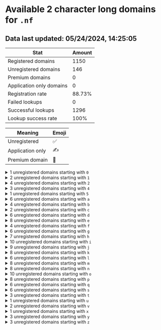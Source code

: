 # Available 2 character long domains for `.nf`

## Data last updated: 05/24/2024, 14:25:05

|Stat|Amount|
|--|--|
|Registered domains|1150|
|Unregistered domains|146|
|Premium domains|0|
|Application only domains|0|
|Registration rate|88.73%|
|Failed lookups|0|
|Successful lookups|1296|
|Lookup success rate|100%|


|Meaning|Emoji|
|--|--|
|Unregistered|:white_check_mark:|
|Application only|:writing_hand:|
|Premium domain|:gem:|

<details>
<summary>1 unregistered domains starting with <bold><code>0</code></bold></summary>

|Type|Domain|
|--|--|
|:white_check_mark:|`0m.nf`|
</details>
<details>
<summary>2 unregistered domains starting with <bold><code>1</code></bold></summary>

|Type|Domain|
|--|--|
|:white_check_mark:|`1l.nf`|
|:white_check_mark:|`1n.nf`|
</details>
<details>
<summary>4 unregistered domains starting with <bold><code>2</code></bold></summary>

|Type|Domain|
|--|--|
|:white_check_mark:|`2j.nf`|
|:white_check_mark:|`2l.nf`|
|:white_check_mark:|`2q.nf`|
|:white_check_mark:|`2u.nf`|
</details>
<details>
<summary>3 unregistered domains starting with <bold><code>4</code></bold></summary>

|Type|Domain|
|--|--|
|:white_check_mark:|`41.nf`|
|:white_check_mark:|`4c.nf`|
|:white_check_mark:|`4d.nf`|
</details>
<details>
<summary>1 unregistered domains starting with <bold><code>5</code></bold></summary>

|Type|Domain|
|--|--|
|:white_check_mark:|`5a.nf`|
</details>
<details>
<summary>6 unregistered domains starting with <bold><code>a</code></bold></summary>

|Type|Domain|
|--|--|
|:white_check_mark:|`ah.nf`|
|:white_check_mark:|`am.nf`|
|:white_check_mark:|`ao.nf`|
|:white_check_mark:|`ap.nf`|
|:white_check_mark:|`aq.nf`|
|:white_check_mark:|`ar.nf`|
</details>
<details>
<summary>4 unregistered domains starting with <bold><code>b</code></bold></summary>

|Type|Domain|
|--|--|
|:white_check_mark:|`be.nf`|
|:white_check_mark:|`bh.nf`|
|:white_check_mark:|`bl.nf`|
|:white_check_mark:|`bw.nf`|
</details>
<details>
<summary>2 unregistered domains starting with <bold><code>c</code></bold></summary>

|Type|Domain|
|--|--|
|:white_check_mark:|`cb.nf`|
|:white_check_mark:|`ct.nf`|
</details>
<details>
<summary>6 unregistered domains starting with <bold><code>d</code></bold></summary>

|Type|Domain|
|--|--|
|:white_check_mark:|`db.nf`|
|:white_check_mark:|`dc.nf`|
|:white_check_mark:|`dg.nf`|
|:white_check_mark:|`ds.nf`|
|:white_check_mark:|`dv.nf`|
|:white_check_mark:|`dw.nf`|
</details>
<details>
<summary>8 unregistered domains starting with <bold><code>e</code></bold></summary>

|Type|Domain|
|--|--|
|:white_check_mark:|`e4.nf`|
|:white_check_mark:|`e6.nf`|
|:white_check_mark:|`e8.nf`|
|:white_check_mark:|`ed.nf`|
|:white_check_mark:|`ee.nf`|
|:white_check_mark:|`eg.nf`|
|:white_check_mark:|`ei.nf`|
|:white_check_mark:|`el.nf`|
</details>
<details>
<summary>4 unregistered domains starting with <bold><code>f</code></bold></summary>

|Type|Domain|
|--|--|
|:white_check_mark:|`fg.nf`|
|:white_check_mark:|`fn.nf`|
|:white_check_mark:|`fw.nf`|
|:white_check_mark:|`fx.nf`|
</details>
<details>
<summary>6 unregistered domains starting with <bold><code>g</code></bold></summary>

|Type|Domain|
|--|--|
|:white_check_mark:|`g3.nf`|
|:white_check_mark:|`g4.nf`|
|:white_check_mark:|`g5.nf`|
|:white_check_mark:|`g6.nf`|
|:white_check_mark:|`gj.nf`|
|:white_check_mark:|`gr.nf`|
</details>
<details>
<summary>7 unregistered domains starting with <bold><code>h</code></bold></summary>

|Type|Domain|
|--|--|
|:white_check_mark:|`h5.nf`|
|:white_check_mark:|`h8.nf`|
|:white_check_mark:|`he.nf`|
|:white_check_mark:|`hh.nf`|
|:white_check_mark:|`hj.nf`|
|:white_check_mark:|`hl.nf`|
|:white_check_mark:|`hm.nf`|
</details>
<details>
<summary>10 unregistered domains starting with <bold><code>i</code></bold></summary>

|Type|Domain|
|--|--|
|:white_check_mark:|`i2.nf`|
|:white_check_mark:|`i4.nf`|
|:white_check_mark:|`ia.nf`|
|:white_check_mark:|`ib.nf`|
|:white_check_mark:|`id.nf`|
|:white_check_mark:|`if.nf`|
|:white_check_mark:|`ig.nf`|
|:white_check_mark:|`iq.nf`|
|:white_check_mark:|`ir.nf`|
|:white_check_mark:|`is.nf`|
</details>
<details>
<summary>9 unregistered domains starting with <bold><code>j</code></bold></summary>

|Type|Domain|
|--|--|
|:white_check_mark:|`j0.nf`|
|:white_check_mark:|`j4.nf`|
|:white_check_mark:|`j7.nf`|
|:white_check_mark:|`j8.nf`|
|:white_check_mark:|`jk.nf`|
|:white_check_mark:|`jn.nf`|
|:white_check_mark:|`jq.nf`|
|:white_check_mark:|`js.nf`|
|:white_check_mark:|`jt.nf`|
</details>
<details>
<summary>8 unregistered domains starting with <bold><code>k</code></bold></summary>

|Type|Domain|
|--|--|
|:white_check_mark:|`ka.nf`|
|:white_check_mark:|`kb.nf`|
|:white_check_mark:|`ke.nf`|
|:white_check_mark:|`kf.nf`|
|:white_check_mark:|`kg.nf`|
|:white_check_mark:|`kj.nf`|
|:white_check_mark:|`ku.nf`|
|:white_check_mark:|`kx.nf`|
</details>
<details>
<summary>6 unregistered domains starting with <bold><code>l</code></bold></summary>

|Type|Domain|
|--|--|
|:white_check_mark:|`l0.nf`|
|:white_check_mark:|`l6.nf`|
|:white_check_mark:|`ld.nf`|
|:white_check_mark:|`lj.nf`|
|:white_check_mark:|`ll.nf`|
|:white_check_mark:|`lt.nf`|
</details>
<details>
<summary>8 unregistered domains starting with <bold><code>m</code></bold></summary>

|Type|Domain|
|--|--|
|:white_check_mark:|`m6.nf`|
|:white_check_mark:|`mb.nf`|
|:white_check_mark:|`mg.nf`|
|:white_check_mark:|`mi.nf`|
|:white_check_mark:|`mk.nf`|
|:white_check_mark:|`mr.nf`|
|:white_check_mark:|`mv.nf`|
|:white_check_mark:|`mw.nf`|
</details>
<details>
<summary>8 unregistered domains starting with <bold><code>n</code></bold></summary>

|Type|Domain|
|--|--|
|:white_check_mark:|`n7.nf`|
|:white_check_mark:|`n9.nf`|
|:white_check_mark:|`nj.nf`|
|:white_check_mark:|`nl.nf`|
|:white_check_mark:|`nm.nf`|
|:white_check_mark:|`nr.nf`|
|:white_check_mark:|`nt.nf`|
|:white_check_mark:|`nz.nf`|
</details>
<details>
<summary>10 unregistered domains starting with <bold><code>o</code></bold></summary>

|Type|Domain|
|--|--|
|:white_check_mark:|`o5.nf`|
|:white_check_mark:|`oa.nf`|
|:white_check_mark:|`oh.nf`|
|:white_check_mark:|`oi.nf`|
|:white_check_mark:|`oo.nf`|
|:white_check_mark:|`oq.nf`|
|:white_check_mark:|`or.nf`|
|:white_check_mark:|`ot.nf`|
|:white_check_mark:|`ou.nf`|
|:white_check_mark:|`oy.nf`|
</details>
<details>
<summary>8 unregistered domains starting with <bold><code>p</code></bold></summary>

|Type|Domain|
|--|--|
|:white_check_mark:|`p6.nf`|
|:white_check_mark:|`p7.nf`|
|:white_check_mark:|`pa.nf`|
|:white_check_mark:|`pb.nf`|
|:white_check_mark:|`pn.nf`|
|:white_check_mark:|`pt.nf`|
|:white_check_mark:|`pu.nf`|
|:white_check_mark:|`pv.nf`|
</details>
<details>
<summary>6 unregistered domains starting with <bold><code>q</code></bold></summary>

|Type|Domain|
|--|--|
|:white_check_mark:|`qf.nf`|
|:white_check_mark:|`qg.nf`|
|:white_check_mark:|`qh.nf`|
|:white_check_mark:|`qi.nf`|
|:white_check_mark:|`qo.nf`|
|:white_check_mark:|`qq.nf`|
</details>
<details>
<summary>6 unregistered domains starting with <bold><code>s</code></bold></summary>

|Type|Domain|
|--|--|
|:white_check_mark:|`s0.nf`|
|:white_check_mark:|`sa.nf`|
|:white_check_mark:|`sb.nf`|
|:white_check_mark:|`sx.nf`|
|:white_check_mark:|`sy.nf`|
|:white_check_mark:|`sz.nf`|
</details>
<details>
<summary>3 unregistered domains starting with <bold><code>t</code></bold></summary>

|Type|Domain|
|--|--|
|:white_check_mark:|`t6.nf`|
|:white_check_mark:|`te.nf`|
|:white_check_mark:|`tm.nf`|
</details>
<details>
<summary>1 unregistered domains starting with <bold><code>u</code></bold></summary>

|Type|Domain|
|--|--|
|:white_check_mark:|`u9.nf`|
</details>
<details>
<summary>2 unregistered domains starting with <bold><code>v</code></bold></summary>

|Type|Domain|
|--|--|
|:white_check_mark:|`ve.nf`|
|:white_check_mark:|`vj.nf`|
</details>
<details>
<summary>1 unregistered domains starting with <bold><code>x</code></bold></summary>

|Type|Domain|
|--|--|
|:white_check_mark:|`x9.nf`|
</details>
<details>
<summary>3 unregistered domains starting with <bold><code>y</code></bold></summary>

|Type|Domain|
|--|--|
|:white_check_mark:|`y1.nf`|
|:white_check_mark:|`yh.nf`|
|:white_check_mark:|`yy.nf`|
</details>
<details>
<summary>3 unregistered domains starting with <bold><code>z</code></bold></summary>

|Type|Domain|
|--|--|
|:white_check_mark:|`z3.nf`|
|:white_check_mark:|`z4.nf`|
|:white_check_mark:|`zb.nf`|
</details>
